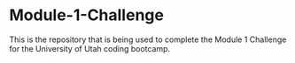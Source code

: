# Module-1-Challenge
This is the repository that is being used to complete the Module 1 Challenge for the University of Utah coding bootcamp.
